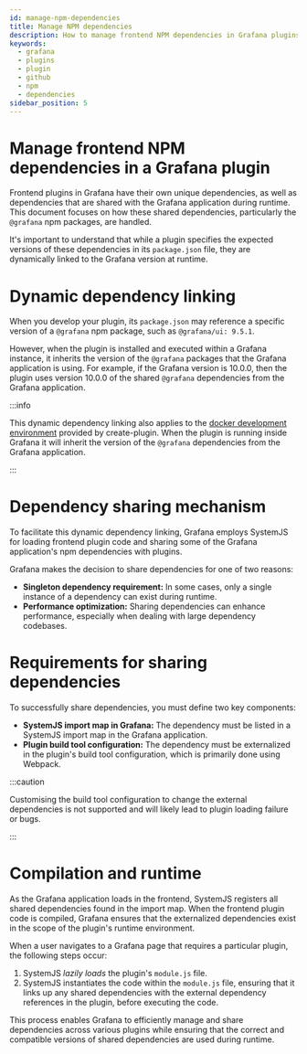 ```yaml
---
id: manage-npm-dependencies
title: Manage NPM dependencies
description: How to manage frontend NPM dependencies in Grafana plugins.
keywords:
  - grafana
  - plugins
  - plugin
  - github
  - npm
  - dependencies
sidebar_position: 5
---
```


# Manage frontend NPM dependencies in a Grafana plugin

Frontend plugins in Grafana have their own unique dependencies, as well as dependencies that are shared with the Grafana application during runtime. This document focuses on how these shared dependencies, particularly the `@grafana` npm packages, are handled.

It's important to understand that while a plugin specifies the expected versions of these dependencies in its `package.json` file, they are dynamically linked to the Grafana version at runtime.

# Dynamic dependency linking

When you develop your plugin, its `package.json` may reference a specific version of a `@grafana` npm package, such as `@grafana/ui: 9.5.1`.

However, when the plugin is installed and executed within a Grafana instance, it inherits the version of the `@grafana` packages that the Grafana application is using. For example, if the Grafana version is 10.0.0, then the plugin uses version 10.0.0 of the shared `@grafana` dependencies from the Grafana application.

:::info

This dynamic dependency linking also applies to the [docker development environment](/get-started/set-up-development-environment) provided by create-plugin. When the plugin is running inside Grafana it will inherit the version of the `@grafana` dependencies from the Grafana application.

:::


# Dependency sharing mechanism

To facilitate this dynamic dependency linking, Grafana employs SystemJS for loading frontend plugin code and sharing some of the Grafana application's npm dependencies with plugins.

Grafana makes the decision to share dependencies for one of two reasons:

- **Singleton dependency requirement:** In some cases, only a single instance of a dependency can exist during runtime.
- **Performance optimization:** Sharing dependencies can enhance performance, especially when dealing with large dependency codebases.

# Requirements for sharing dependencies

To successfully share dependencies, you must define two key components:

- **SystemJS import map in Grafana:** The dependency must be listed in a SystemJS import map in the Grafana application.
- **Plugin build tool configuration:** The dependency must be externalized in the plugin's build tool configuration, which is primarily done using Webpack.

:::caution

Customising the build tool configuration to change the external dependencies is not supported and will likely lead to plugin loading failure or bugs.

:::

# Compilation and runtime

As the Grafana application loads in the frontend, SystemJS registers all shared dependencies found in the import map. When the frontend plugin code is compiled, Grafana ensures that the externalized dependencies exist in the scope of the plugin's runtime environment.

When a user navigates to a Grafana page that requires a particular plugin, the following steps occur:

1. SystemJS _lazily loads_ the plugin's `module.js` file.
1. SystemJS instantiates the code within the `module.js` file, ensuring that it links up any shared dependencies with the external dependency references in the plugin, before executing the code.

This process enables Grafana to efficiently manage and share dependencies across various plugins while ensuring that the correct and compatible versions of shared dependencies are used during runtime.
